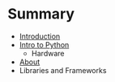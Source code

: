 # Summary

* [Introduction](README.md)
* [Intro to Python](intro_to_python.md)
   * Hardware
* [About](about.md)
* Libraries and Frameworks

